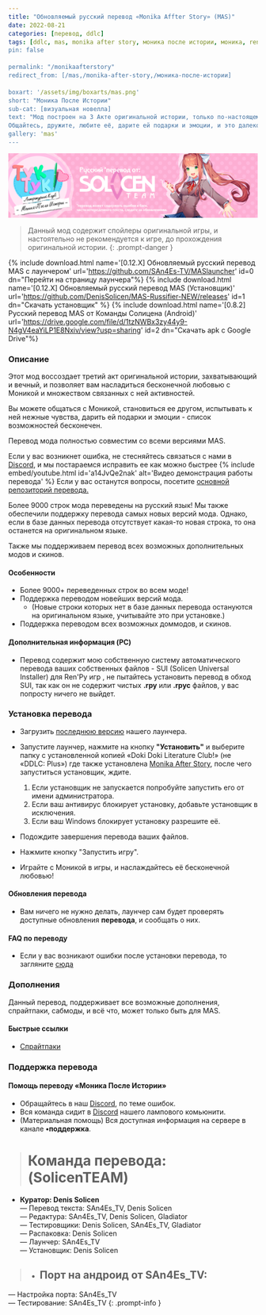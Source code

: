 ```yaml
---
title: "Обновляемый русский перевод «Monika Affter Story» (MAS)"
date: 2022-08-21
categories: [перевод, ddlc]
tags: [ddlc, mas, monika after story, моника после истории, моника, ren'py]
pin: false

permalink: "/monikaafterstory"
redirect_from: [/mas,/monika-after-story,/моника-после-истории]

boxart: '/assets/img/boxarts/mas.png'
short: "Моника После Истории"
sub-cat: [визуальная новелла]
text: "Мод построен на 3 Акте оригинальной истории, только по-настоящему вечном, и симулирует вечную любовь с Моникой и различные активности связанные с ней.
Общайтесь, дружите, любите её, дарите ей подарки и эмоции, и это далеко не весь список."
gallery: 'mas'
---
```

![SolicenTEAM заголовок перевода](https://raw.githubusercontent.com/DenisSolicen/MAS-Russifier-NEW/main/img/MAS-Banner-SolicenTEAM.png)
> Данный мод содержит спойлеры оригинальной игры, и настоятельно не рекомендуется к игре, до прохождения оригинальной истории.
{: .prompt-danger }

{% include download.html name='[0.12.X] Обновляемый русский перевод MAS с лаунчером' url='https://github.com/SAn4Es-TV/MASlauncher' id=0  dn="Перейти на страницу лаунчера"%}
{% include download.html name='[0.12.X] Обновляемый русский перевод MAS (Установщик)' url='https://github.com/DenisSolicen/MAS-Russifier-NEW/releases' id=1 dn="Скачать установщик" %}
{% include download.html name='[0.8.2] Русский перевод MAS от Команды Солицена (Android)' url='https://drive.google.com/file/d/1tzNWBx3zy44y9-N4gV4eaYiLP1E8Nxiv/view?usp=sharing' id=2 dn="Скачать apk с Google Drive"%}

### Описание
Этот мод воссоздает третий акт оригинальной истории, захватывающий и вечный, и позволяет вам насладиться бесконечной любовью с Моникой и множеством связанных с ней активностей.

Вы можете общаться с Моникой, становиться ее другом, испытывать к ней нежные чувства, дарить ей подарки и эмоции - список возможностей бесконечен.

Перевод мода полностью совместим со всеми версиями MAS.

Если у вас возникнет ошибка, не стесняйтесь связаться с нами в [Discord](https://discord.gg/x2YHXwB), и мы постараемся исправить ее как можно быстрее
{% include embed/youtube.html id='a14JvQe2nak' alt='Видео демонстрация работы перевода' %}
Если у вас останутся вопросы, посетите [основной репозиторий перевода.](https://github.com/DenisSolicen/MAS-Russifier-NEW)

Более 9000 строк мода переведены на русский язык! Мы также обеспечили поддержку перевода самых новых версий мода.
Однако, если в базе данных перевода отсутствует какая-то новая строка, то она останется на оригинальном языке.

Также мы поддерживаем перевод всех возможных дополнительных модов и скинов.

#### Особенности
* Более 9000+ переведенных строк во всем моде!
* Поддержка переводом новейших версий мода. 
  * (Новые строки которых нет в базе данных перевода остануются на оригинальном языке, учитывайте это при установке.)
* Поддержка переводом всех возможных доммодов, и скинов. 


#### Дополнительная информация (PC)
* Перевод содержит мою собственную систему автоматического перевода ваших собственных файлов - SUI (Solicen Universal Installer) для Ren'Py игр , не пытайтесь установить перевод в обход SUI, так как он не содержит чистых **.rpy** или **.rpyc** файлов, у вас попросту ничего не выйдет.


### Установка перевода
* Загрузить [последнюю версию](https://github.com/SAn4Es-TV/MASlauncher/releases) нашего лаунчера.
* Запустите лаунчер, нажмите на кнопку **"Установить"** и выберите папку с установленной копией «Doki Doki Literature Club!» (не «DDLC: Plus») где также установлена [Monika After Story](https://www.monikaafterstory.com/), после чего запуститься установщик, ждите.
  1. Если установщик не запускается попробуйте запустить его от имени администратора. <br>
  2. Если ваш антивирус блокирует установку, добавьте установщик в исключения. <br>
  3. Если ваш Windows блокирует установку разрешите её. <br>

* Подождите завершения перевода ваших файлов.
* Нажмите кнопку "Запустить игру".
* Играйте с Моникой в игры, и наслаждайтесь её бесконечной любовью!

#### Обновления перевода
* Вам ничего не нужно делать, лаунчер сам будет проверять доступные обновления **перевода**, и сообщать о них.

#### FAQ по переводу
* Если у вас возникают ошибки после установки перевода, то загляните [сюда](https://github.com/DenisSolicen/MAS-Russifier-NEW/blob/main/FAQ.md)

### Дополнения
Данный перевод, поддерживает все возможные дополнения, спрайтпаки, сабмоды, и всё что, может только быть для MAS.

#### Быстрые ссылки
* [Спрайтпаки](https://github.com/Monika-After-Story/MonikaModDev/releases/download/v0.12.12/spritepacks.zip)

### Поддержка перевода

#### Помощь переводу «Моника После Истории»
* Обращайтесь в наш [Discord](https://discord.gg/x2YHXwB), по теме ошибок.
* Вся команда сидит в [Discord](https://discord.gg/x2YHXwB) нашего лампового комьюнити.
* (Материальная помощь) Вся доступная информация на сервере в канале **•поддержка**.
 

> # **Команда перевода: (SolicenTEAM)**
* **Куратор: Denis Solicen** 
<br> — Перевод текста: SAn4Es_TV, Denis Solicen
<br> — Редактура: SAn4Es_TV, Denis Solicen, Gladiator
<br> — Тестировщики: Denis Solicen, SAn4Es_TV, Gladiator
<br> — Распаковка: Denis Solicen
<br> — Лаунчер: SAn4Es_TV
<br> — Установщик: Denis Solicen
> * ## **Порт на андроид от SAn4Es_TV:**
— Настройка порта: SAn4Es_TV
<br> — Тестирование: SAn4Es_TV
{: .prompt-info }